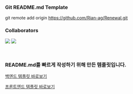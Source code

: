 ### Git README.md Template

git remote add origin https://github.com/Rian-ag/Renewal.git

### Collaborators
![](https://github.com/yewon-Noh.png?size=80) ![](https://github.com/SeongHo-C.png?size=80)

<br />

### README.md를 빠르게 작성하기 위해 만든 템플릿입니다.

[백엔드 템플릿 바로보기](/backend/)

[프론트엔드 템플릿 바로보기](/frontend//)